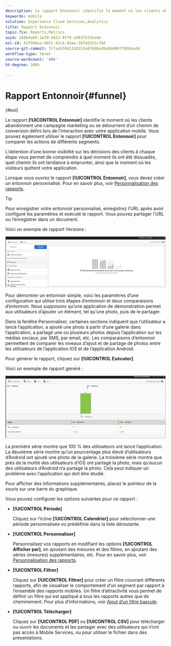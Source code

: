 ```yaml
---
description: Le rapport Entonnoir identifie le moment où les clients abandonnent une campagne marketing ou se détournent d’un chemin de conversion défini lors de l’interaction avec votre application mobile. Vous pouvez également utiliser le rapport Entonnoir pour comparer les actions de différents segments.
keywords: mobile
solution: Experience Cloud Services,Analytics
title: Rapport Entonnoir
topic-fix: Reports,Metrics
uuid: 268b4ab9-2e29-4423-9f79-ad93f5231ede
exl-id: 43f9d0aa-0651-42c6-85ea-307ed253cf8d
source-git-commit: 7cfaa5f6d1318151e87698a45eb6006f7850aad4
workflow-type: tm+mt
source-wordcount: '484'
ht-degree: 100%

---
```


# Rapport Entonnoir{#funnel}

{#eol}

Le rapport **[!UICONTROL Entonnoir]** identifie le moment où les clients abandonnent une campagne marketing ou se détournent d’un chemin de conversion défini lors de l’interaction avec votre application mobile. Vous pouvez également utiliser le rapport **[!UICONTROL Entonnoir]** pour comparer les actions de différents segments.

L’obtention d’une bonne visibilité sur les décisions des clients à chaque étape vous permet de comprendre à quel moment ils ont été dissuadés, quel chemin ils ont tendance à emprunter, ainsi que le moment où les visiteurs quittent votre application.

Lorsque vous ouvrez le rapport **[!UICONTROL Entonnoir]**, vous devez créer un entonnoir personnalisé. Pour en savoir plus, voir [Personnalisation des rapports](/help/using/usage/reports-customize/reports-customize.md).

>[!TIP]
>
>Pour enregistrer votre entonnoir personnalisé, enregistrez l’URL après avoir configuré les paramètres et exécuté le rapport. Vous pouvez partager l’URL ou l’enregistrer dans un document.

Voici un exemple de rapport Versions :

![](assets/funnel_create.png)

Pour démontrer un entonnoir simple, voici les paramètres d’une configuration qui utilise trois étapes d’entonnoir et deux comparaisons d’entonnoir. Nous supposons qu’une application de démonstration permet aux utilisateurs d’ajouter un élément, tel qu’une photo, puis de le partager.

Dans la fenêtre Personnaliser, certaines sections indiquent que l’utilisateur a lancé l’application, a ajouté une photo à partir d’une galerie dans l’application, a partagé une ou plusieurs photos depuis l’application sur les médias sociaux, par SMS, par email, etc. Les comparaisons d’entonnoir permettent de comparer les niveaux d’ajout et de partage de photos entre les utilisateurs de l’application iOS et de l’application Android.

Pour générer le rapport, cliquez sur **[!UICONTROL Exécuter]**.

Voici un exemple de rapport généré :

![](assets/funnel.png)

La première série montre que 100 % des utilisateurs ont lancé l’application. La deuxième série montre qu’un pourcentage plus élevé d’utilisateurs d’Android ont ajouté une photo de la galerie. La troisième série montre que près de la moitié des utilisateurs d’iOS ont partagé la photo, mais qu’aucun des utilisateurs d’Android n’a partagé la photo. Cela peut indiquer un problème avec l’application qui doit être étudié.

Pour afficher des informations supplémentaires, placez le pointeur de la souris sur une barre du graphique.

Vous pouvez configurer les options suivantes pour ce rapport :

* **[!UICONTROL Période]**

   Cliquez sur l’icône **[!UICONTROL Calendrier]** pour sélectionner une période personnalisée ou prédéfinie dans la liste déroulante.
* **[!UICONTROL Personnaliser]**

   Personnalisez vos rapports en modifiant les options **[!UICONTROL Afficher par]**, en ajoutant des mesures et des filtres, en ajoutant des séries (mesures) supplémentaires, etc. Pour en savoir plus, voir [Personnalisation des rapports](/help/using/usage/reports-customize/reports-customize.md).
* **[!UICONTROL Filtrer]**

   Cliquez sur **[!UICONTROL Filtrer]** pour créer un filtre couvrant différents rapports, afin de visualiser le comportement d’un segment par rapport à l’ensemble des rapports mobiles. Un filtre d’attractivité vous permet de définir un filtre qui est appliqué à tous les rapports autres que de cheminement. Pour plus d’informations, voir [Ajout d’un filtre bascule](/help/using/usage/reports-customize/t-sticky-filter.md).
* **[!UICONTROL Télécharger]**

   Cliquez sur **[!UICONTROL PDF]** ou **[!UICONTROL CSV]** pour télécharger ou ouvrir les documents et les partager avec des utilisateurs qui n’ont pas accès à Mobile Services, ou pour utiliser le fichier dans des présentations.
